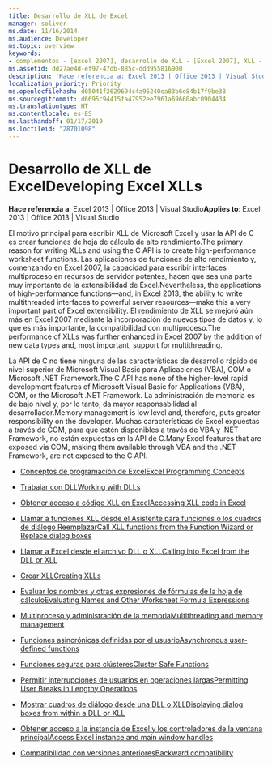 ```yaml
---
title: Desarrollo de XLL de Excel
manager: soliver
ms.date: 11/16/2014
ms.audience: Developer
ms.topic: overview
keywords:
- complementos - [excel 2007], desarrollo de XLL - [Excel 2007], XLL - [Excel 2007], desarrollo
ms.assetid: dd27ae4d-ef97-47db-885c-ddd955816900
description: 'Hace referencia a: Excel 2013 | Office 2013 | Visual Studio'
localization_priority: Priority
ms.openlocfilehash: d05041f2629694c4a96240ea83b6e84b17f9be38
ms.sourcegitcommit: d6695c94415fa47952ee7961a69660abc0904434
ms.translationtype: HT
ms.contentlocale: es-ES
ms.lasthandoff: 01/17/2019
ms.locfileid: "28701098"
---
```

# <a name="developing-excel-xlls"></a><span data-ttu-id="428e9-104">Desarrollo de XLL de Excel</span><span class="sxs-lookup"><span data-stu-id="428e9-104">Developing Excel XLLs</span></span>

<span data-ttu-id="428e9-105">**Hace referencia a**: Excel 2013 | Office 2013 | Visual Studio</span><span class="sxs-lookup"><span data-stu-id="428e9-105">**Applies to**: Excel 2013 | Office 2013 | Visual Studio</span></span> 
  
<span data-ttu-id="428e9-106">El motivo principal para escribir XLL de Microsoft Excel y usar la API de C es crear funciones de hoja de cálculo de alto rendimiento.</span><span class="sxs-lookup"><span data-stu-id="428e9-106">The primary reason for writing XLLs and using the C API is to create high-performance worksheet functions.</span></span> <span data-ttu-id="428e9-107">Las aplicaciones de funciones de alto rendimiento y, comenzando en Excel 2007, la capacidad para escribir interfaces multiproceso en recursos de servidor potentes, hacen que sea una parte muy importante de la extensibilidad de Excel.</span><span class="sxs-lookup"><span data-stu-id="428e9-107">Nevertheless, the applications of high-performance functions—and, in Excel 2013, the ability to write multithreaded interfaces to powerful server resources—make this a very important part of Excel extensibility.</span></span> <span data-ttu-id="428e9-108">El rendimiento de XLL se mejoró aún más en Excel 2007 mediante la incorporación de nuevos tipos de datos y, lo que es más importante, la compatibilidad con multiproceso.</span><span class="sxs-lookup"><span data-stu-id="428e9-108">The performance of XLLs was further enhanced in Excel 2007 by the addition of new data types and, most important, support for multithreading.</span></span>
  
<span data-ttu-id="428e9-109">La API de C no tiene ninguna de las características de desarrollo rápido de nivel superior de Microsoft Visual Basic para Aplicaciones (VBA), COM o Microsoft .NET Framework.</span><span class="sxs-lookup"><span data-stu-id="428e9-109">The C API has none of the higher-level rapid development features of Microsoft Visual Basic for Applications (VBA), COM, or the Microsoft .NET Framework.</span></span> <span data-ttu-id="428e9-110">La administración de memoria es de bajo nivel y, por lo tanto, da mayor responsabilidad al desarrollador.</span><span class="sxs-lookup"><span data-stu-id="428e9-110">Memory management is low level and, therefore, puts greater responsibility on the developer.</span></span> <span data-ttu-id="428e9-111">Muchas características de Excel expuestas a través de COM, para que estén disponibles a través de VBA y .NET Framework, no están expuestas en la API de C.</span><span class="sxs-lookup"><span data-stu-id="428e9-111">Many Excel features that are exposed via COM, making them available through VBA and the .NET Framework, are not exposed to the C API.</span></span>


- [<span data-ttu-id="428e9-112">Conceptos de programación de Excel</span><span class="sxs-lookup"><span data-stu-id="428e9-112">Excel Programming Concepts</span></span>](excel-programming-concepts.md)
  
- [<span data-ttu-id="428e9-113">Trabajar con DLL</span><span class="sxs-lookup"><span data-stu-id="428e9-113">Working with DLLs</span></span>](working-with-dlls.md)
  
- [<span data-ttu-id="428e9-114">Obtener acceso a código XLL en Excel</span><span class="sxs-lookup"><span data-stu-id="428e9-114">Accessing XLL code in Excel</span></span>](accessing-xll-code-in-excel.md)
  
- [<span data-ttu-id="428e9-115">Llamar a funciones XLL desde el Asistente para funciones o los cuadros de diálogo Reemplazar</span><span class="sxs-lookup"><span data-stu-id="428e9-115">Call XLL functions from the Function Wizard or Replace dialog boxes</span></span>](how-to-call-xll-functions-from-the-function-wizard-or-replace-dialog-boxes.md)
  
- [<span data-ttu-id="428e9-116">Llamar a Excel desde el archivo DLL o XLL</span><span class="sxs-lookup"><span data-stu-id="428e9-116">Calling into Excel from the DLL or XLL</span></span>](calling-into-excel-from-the-dll-or-xll.md)
  
- [<span data-ttu-id="428e9-117">Crear XLL</span><span class="sxs-lookup"><span data-stu-id="428e9-117">Creating XLLs</span></span>](creating-xlls.md)
  
- [<span data-ttu-id="428e9-118">Evaluar los nombres y otras expresiones de fórmulas de la hoja de cálculo</span><span class="sxs-lookup"><span data-stu-id="428e9-118">Evaluating Names and Other Worksheet Formula Expressions</span></span>](evaluating-names-and-other-worksheet-formula-expressions.md)
  
- [<span data-ttu-id="428e9-119">Multiproceso y administración de la memoria</span><span class="sxs-lookup"><span data-stu-id="428e9-119">Multithreading and memory management</span></span>](multithreading-and-memory-management.md)
  
- [<span data-ttu-id="428e9-120">Funciones asincrónicas definidas por el usuario</span><span class="sxs-lookup"><span data-stu-id="428e9-120">Asynchronous user-defined functions</span></span>](asynchronous-user-defined-functions.md)
  
- [<span data-ttu-id="428e9-121">Funciones seguras para clústeres</span><span class="sxs-lookup"><span data-stu-id="428e9-121">Cluster Safe Functions</span></span>](cluster-safe-functions.md)
  
- [<span data-ttu-id="428e9-122">Permitir interrupciones de usuarios en operaciones largas</span><span class="sxs-lookup"><span data-stu-id="428e9-122">Permitting User Breaks in Lengthy Operations</span></span>](permitting-user-breaks-in-lengthy-operations.md)
  
- [<span data-ttu-id="428e9-123">Mostrar cuadros de diálogo desde una DLL o XLL</span><span class="sxs-lookup"><span data-stu-id="428e9-123">Displaying dialog boxes from within a DLL or XLL</span></span>](displaying-dialog-boxes-from-within-a-dll-or-xll.md)
  
- [<span data-ttu-id="428e9-124">Obtener acceso a la instancia de Excel y los controladores de la ventana principal</span><span class="sxs-lookup"><span data-stu-id="428e9-124">Access Excel instance and main window handles</span></span>](how-to-access-excel-instance-and-main-window-handles.md)
  
- [<span data-ttu-id="428e9-125">Compatibilidad con versiones anteriores</span><span class="sxs-lookup"><span data-stu-id="428e9-125">Backward compatibility</span></span>](backward-compatibility.md)
  

